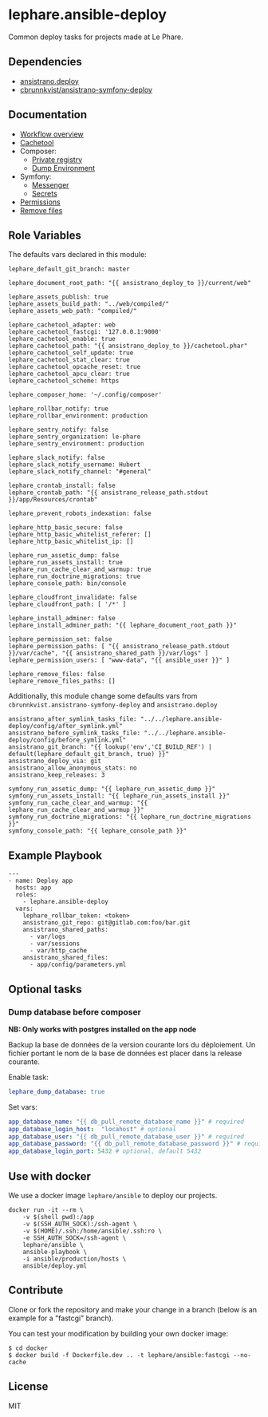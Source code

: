 # lephare.ansible-deploy

Common deploy tasks for projects made at Le Phare.

## Dependencies

  - [ansistrano.deploy](https://github.com/ansistrano/deploy)
  - [cbrunnkvist/ansistrano-symfony-deploy](https://github.com/cbrunnkvist/ansistrano-symfony-deploy)

## Documentation

* [Workflow overview](docs/workflow.md)
* [Cachetool](docs/cachetool.md)
* Composer:
  * [Private registry](docs/composer/private-registry.md)
  * [Dump Environment](docs/composer/dump-env.md)
* Symfony:
  * [Messenger](docs/symfony/messenger.md)
  * [Secrets](docs/symfony/secrets.md)
* [Permissions](docs/permissions.md)
* [Remove files](docs/remove_files.md)

## Role Variables

The defaults vars declared in this module:

    lephare_default_git_branch: master

    lephare_document_root_path: "{{ ansistrano_deploy_to }}/current/web"

    lephare_assets_publish: true
    lephare_assets_build_path: "../web/compiled/"
    lephare_assets_web_path: "compiled/"

    lephare_cachetool_adapter: web
    lephare_cachetool_fastcgi: '127.0.0.1:9000'
    lephare_cachetool_enable: true
    lephare_cachetool_path: "{{ ansistrano_deploy_to }}/cachetool.phar"
    lephare_cachetool_self_update: true
    lephare_cachetool_stat_clear: true
    lephare_cachetool_opcache_reset: true
    lephare_cachetool_apcu_clear: true
    lephare_cachetool_scheme: https

    lephare_composer_home: '~/.config/composer'

    lephare_rollbar_notify: true
    lephare_rollbar_environment: production

    lephare_sentry_notify: false
    lephare_sentry_organization: le-phare
    lephare_sentry_environment: production

    lephare_slack_notify: false
    lephare_slack_notify_username: Hubert
    lephare_slack_notify_channel: "#general"

    lephare_crontab_install: false
    lephare_crontab_path: "{{ ansistrano_release_path.stdout }}/app/Resources/crontab"

    lephare_prevent_robots_indexation: false

    lephare_http_basic_secure: false
    lephare_http_basic_whitelist_referer: []
    lephare_http_basic_whitelist_ip: []

    lephare_run_assetic_dump: false
    lephare_run_assets_install: true
    lephare_run_cache_clear_and_warmup: true
    lephare_run_doctrine_migrations: true
    lephare_console_path: bin/console

    lephare_cloudfront_invalidate: false
    lephare_cloudfront_path: [ '/*' ]

    lephare_install_adminer: false
    lephare_install_adminer_path: "{{ lephare_document_root_path }}"

    lephare_permission_set: false
    lephare_permission_paths: [ "{{ ansistrano_release_path.stdout }}/var/cache", "{{ ansistrano_shared_path }}/var/logs" ]
    lephare_permission_users: [ "www-data", "{{ ansible_user }}" ]

    lephare_remove_files: false
    lephare_remove_files_paths: []

Additionally, this module change some defaults vars from `cbrunnkvist.ansistrano-symfony-deploy` and `ansistrano.deploy`

    ansistrano_after_symlink_tasks_file: "../../lephare.ansible-deploy/config/after_symlink.yml"
    ansistrano_before_symlink_tasks_file: "../../lephare.ansible-deploy/config/before_symlink.yml"
    ansistrano_git_branch: "{{ lookup('env','CI_BUILD_REF') | default(lephare_default_git_branch, true) }}"
    ansistrano_deploy_via: git
    ansistrano_allow_anonymous_stats: no
    ansistrano_keep_releases: 3

    symfony_run_assetic_dump: "{{ lephare_run_assetic_dump }}"
    symfony_run_assets_install: "{{ lephare_run_assets_install }}"
    symfony_run_cache_clear_and_warmup: "{{ lephare_run_cache_clear_and_warmup }}"
    symfony_run_doctrine_migrations: "{{ lephare_run_doctrine_migrations }}"
    symfony_console_path: "{{ lephare_console_path }}"

## Example Playbook

    ---
    - name: Deploy app
      hosts: app
      roles:
        - lephare.ansible-deploy
      vars:
        lephare_rollbar_token: <token>
        ansistrano_git_repo: git@gitlab.com:foo/bar.git
        ansistrano_shared_paths:
          - var/logs
          - var/sessions
          - var/http_cache
        ansistrano_shared_files:
          - app/config/parameters.yml

## Optional tasks

### Dump database before composer

**NB: Only works with postgres installed on the app node**

Backup la base de données de la version courante lors du déploiement. Un fichier portant le nom de
la base de données est placer dans la release courante.

Enable task:
```yaml
lephare_dump_database: true
```

Set vars:
```yaml
app_database_name: "{{ db_pull_remote_database_name }}" # required
app_database_login_host:  "locahost" # optional
app_database_user: "{{ db_pull_remote_database_user }}" # required
app_database_password: "{{ db_pull_remote_database_password }}" # required
app_database_login_port: 5432 # optional, default 5432
```

## Use with docker

We use a docker image `lephare/ansible` to deploy our projects.

    docker run -it --rm \
        -v $(shell pwd):/app
        -v $(SSH_AUTH_SOCK):/ssh-agent \
        -v $(HOME)/.ssh:/home/ansible/.ssh:ro \
        -e SSH_AUTH_SOCK=/ssh-agent \
        lephare/ansible \
        ansible-playbook \
        -i ansible/production/hosts \
        ansible/deploy.yml

## Contribute

Clone or fork the repository and make your change in a branch (below is an example for a "fastcgi" branch).

You can test your modification by building your own docker image:

    $ cd docker
    $ docker build -f Dockerfile.dev .. -t lephare/ansible:fastcgi --no-cache

## License
MIT
